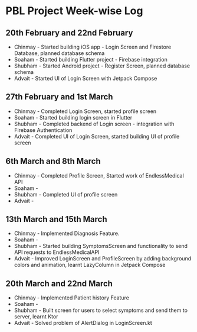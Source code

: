 
# PBL Project Week-wise Log

## 20th February and 22nd February

* Chinmay - Started building iOS app - Login Screen and Firestore Database, planned database schema
* Soaham  - Started building Flutter project - Firebase integration
* Shubham - Started Android project - Register Screen, planned database schema
* Advait  - Started UI of Login Screen with Jetpack Compose

## 27th February and 1st March

* Chinmay - Completed Login Screen, started profile screen
* Soaham  - Started building login screen in Flutter
* Shubham - Completed backend of Login screen - integration with Firebase Authentication
* Advait  - Completed UI of Login Screen, started building UI of profile screen

## 6th March and 8th March

* Chinmay - Completed Profile Screen, Started work of EndlessMedical API
* Soaham  - 
* Shubham - Completed UI of profile screen
* Advait  - 

## 13th March and 15th March

* Chinmay - Implemented Diagnosis Feature.
* Soaham  - 
* Shubham - Started building SymptomsScreen and functionality to send API requests to EndlessMedicalAPI 
* Advait  - Improved LoginScreen and ProfileScreen by adding background colors and animation, learnt LazyColumn in Jetpack Compose

## 20th March and 22nd March

* Chinmay - Implemented Patient history Feature
* Soaham  - 
* Shubham - Built screen for users to select symptoms and send them to server, learnt Ktor
* Advait  - Solved problem of AlertDialog in LoginScreen.kt
